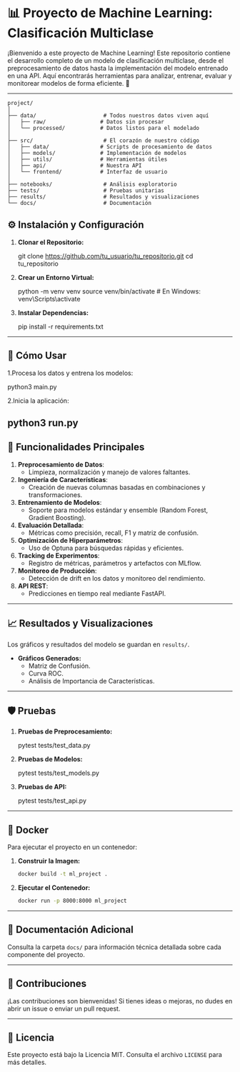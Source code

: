 # 📊 Proyecto de Machine Learning: Clasificación Multiclase

¡Bienvenido a este proyecto de Machine Learning! Este repositorio contiene el desarrollo completo de un modelo de clasificación multiclase, desde el preprocesamiento de datos hasta la implementación del modelo entrenado en una API. Aquí encontrarás herramientas para analizar, entrenar, evaluar y monitorear modelos de forma eficiente. 🚀

---
```plaintext
project/
│
├── data/                     # Todos nuestros datos viven aquí
│   ├── raw/                 # Datos sin procesar
│   └── processed/           # Datos listos para el modelado
│
├── src/                      # El corazón de nuestro código
│   ├── data/                # Scripts de procesamiento de datos
│   ├── models/              # Implementación de modelos
│   ├── utils/               # Herramientas útiles
│   ├── api/                 # Nuestra API
│   └── frontend/            # Interfaz de usuario
│
├── notebooks/                # Análisis exploratorio
├── tests/                    # Pruebas unitarias
├── results/                  # Resultados y visualizaciones
└── docs/                     # Documentación
```

## ⚙️ Instalación y Configuración

1. **Clonar el Repositorio:**

   git clone https://github.com/tu_usuario/tu_repositorio.git
   cd tu_repositorio
   

2. **Crear un Entorno Virtual:**
   
   python -m venv venv
   source venv/bin/activate  # En Windows: venv\Scripts\activate
   

3. **Instalar Dependencias:**
   
   pip install -r requirements.txt





---

## 🚀 Cómo Usar

1.Procesa los datos y entrena los modelos:

python3 main.py

2.Inicia la aplicación:

python3 run.py
---

## 🧪 Funcionalidades Principales

1. **Preprocesamiento de Datos**:
   - Limpieza, normalización y manejo de valores faltantes.
2. **Ingeniería de Características**:
   - Creación de nuevas columnas basadas en combinaciones y transformaciones.
3. **Entrenamiento de Modelos**:
   - Soporte para modelos estándar y ensemble (Random Forest, Gradient Boosting).
4. **Evaluación Detallada**:
   - Métricas como precisión, recall, F1 y matriz de confusión.
5. **Optimización de Hiperparámetros**:
   - Uso de Optuna para búsquedas rápidas y eficientes.
6. **Tracking de Experimentos**:
   - Registro de métricas, parámetros y artefactos con MLflow.
7. **Monitoreo de Producción**:
   - Detección de drift en los datos y monitoreo del rendimiento.
8. **API REST**:
   - Predicciones en tiempo real mediante FastAPI.

---

## 📈 Resultados y Visualizaciones

Los gráficos y resultados del modelo se guardan en `results/`.

- **Gráficos Generados:**
  - Matriz de Confusión.
  - Curva ROC.
  - Análisis de Importancia de Características.

---

## 🛡️ Pruebas

1. **Pruebas de Preprocesamiento:**
   
   pytest tests/test_data.py
   

2. **Pruebas de Modelos:**

   pytest tests/test_models.py

3. **Pruebas de API:**

   pytest tests/test_api.py


---

## 🐳 Docker

Para ejecutar el proyecto en un contenedor:

1. **Construir la Imagen:**
   ```bash
   docker build -t ml_project .
   ```

2. **Ejecutar el Contenedor:**
   ```bash
   docker run -p 8000:8000 ml_project
   ```

---

## 📂 Documentación Adicional

Consulta la carpeta `docs/` para información técnica detallada sobre cada componente del proyecto.

---

## 🤝 Contribuciones

¡Las contribuciones son bienvenidas! Si tienes ideas o mejoras, no dudes en abrir un issue o enviar un pull request.

---

## 📝 Licencia

Este proyecto está bajo la Licencia MIT. Consulta el archivo `LICENSE` para más detalles.

